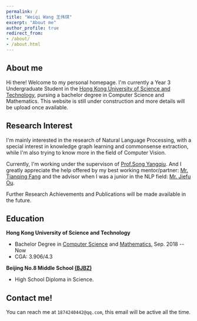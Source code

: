 ```yaml
---
permalink: / 
title: "Weiqi Wang 王伟琪"
excerpt: "About me"
author_profile: true 
redirect_from:
- /about/
- /about.html
---
```


## About me

Hi there! Welcome to my personal homepage. I'm currently a Year 3 Undergraduate Student in
the [Hong Kong University of Science and Technology](https://hkust.edu.hk/), pursing a bachelor degree in Computer
Science and Mathematics. This website is still under construction and more details will be upload once available.

## Research Interest

I'm mainly interested in the research of Natural Language Processing, with a special interest in knowledge graph learning and commonsense extraction, while I'm also trying to know more in the field of Computer Vision. 

Currently, I'm working under the supervison of [Prof.Song Yangqiu](https://www.cse.ust.hk/~yqsong/). And I greatly appreciate the help offered by my best working mentor/partner: 
[Mr. Tianqing Fang](https://github.com/tqfang) and the advisor when I was a junior in the NLP field: [Mr. Jiefu Ou](https://github.com/JefferyO). 

Further Research Achievements and Publications will be made available in the future.

## Education

**Hong Kong University of Science and Technology**

- Bachelor Degree in [Computer Science](https://cse.ust.hk/) and [Mathematics](http://www.math.ust.hk/), Sep. 2018 --
  Now
- CGA: 3.906/4.3

**Beijing No.8 Middle School [(BJBZ)](http://www.no8ms.bj.cn/)**

- High School Diploma in Science.

## Contact me!

You can reach me at `1874240442@qq.com`, this email will be active all the time.